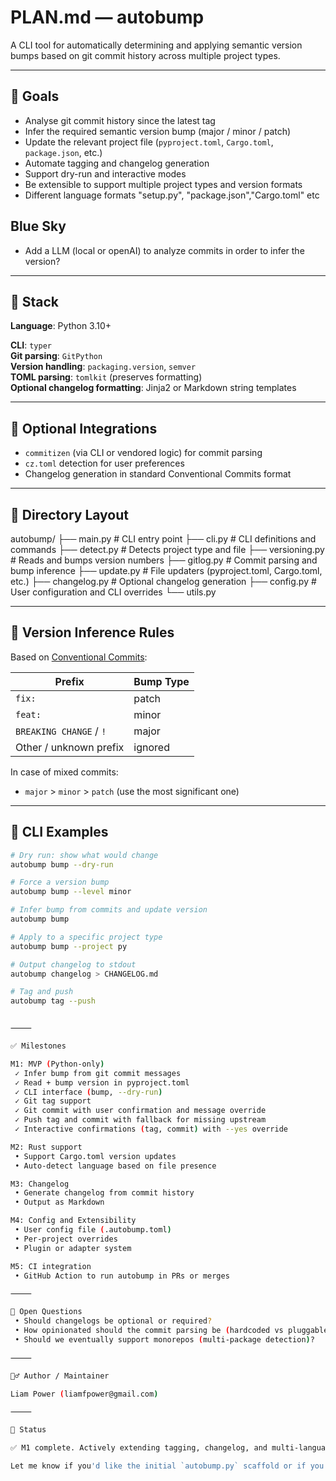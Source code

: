 # PLAN.md — autobump

A CLI tool for automatically determining and applying semantic version bumps based on git commit history across multiple project types.

---

## 🎯 Goals

- Analyse git commit history since the latest tag
- Infer the required semantic version bump (major / minor / patch)
- Update the relevant project file (`pyproject.toml`, `Cargo.toml`, `package.json`, etc.)
- Automate tagging and changelog generation
- Support dry-run and interactive modes
- Be extensible to support multiple project types and version formats
- Different language formats "setup.py", "package.json","Cargo.toml" etc

## Blue Sky

- Add a LLM (local or openAI) to analyze commits in order to infer the version?

---

## 🧱 Stack

**Language**: Python 3.10+

**CLI**: `typer`  
**Git parsing**: `GitPython`  
**Version handling**: `packaging.version`, `semver`  
**TOML parsing**: `tomlkit` (preserves formatting)  
**Optional changelog formatting**: Jinja2 or Markdown string templates

---

## 🔌 Optional Integrations

- `commitizen` (via CLI or vendored logic) for commit parsing
- `cz.toml` detection for user preferences
- Changelog generation in standard Conventional Commits format

---

## 📁 Directory Layout

autobump/
├── main.py       # CLI entry point
├── cli.py            # CLI definitions and commands
├── detect.py         # Detects project type and file
├── versioning.py     # Reads and bumps version numbers
├── gitlog.py         # Commit parsing and bump inference
├── update.py         # File updaters (pyproject.toml, Cargo.toml, etc.)
├── changelog.py      # Optional changelog generation
├── config.py         # User configuration and CLI overrides
└── utils.py

---

## 🧠 Version Inference Rules

Based on [Conventional Commits](https://www.conventionalcommits.org/):

| Prefix                 | Bump Type     |
|------------------------|---------------|
| `fix:`                 | patch         |
| `feat:`                | minor         |
| `BREAKING CHANGE` / `!`| major         |
| Other / unknown prefix | ignored       |

In case of mixed commits:

- `major` > `minor` > `patch` (use the most significant one)

---

## 🧪 CLI Examples

```bash
# Dry run: show what would change
autobump bump --dry-run

# Force a version bump
autobump bump --level minor

# Infer bump from commits and update version
autobump bump

# Apply to a specific project type
autobump bump --project py

# Output changelog to stdout
autobump changelog > CHANGELOG.md

# Tag and push
autobump tag --push


⸻

✅ Milestones

M1: MVP (Python-only)
 ✓ Infer bump from git commit messages
 ✓ Read + bump version in pyproject.toml
 ✓ CLI interface (bump, --dry-run)
 ✓ Git tag support
 ✓ Git commit with user confirmation and message override
 ✓ Push tag and commit with fallback for missing upstream
 ✓ Interactive confirmations (tag, commit) with --yes override

M2: Rust support
 • Support Cargo.toml version updates
 • Auto-detect language based on file presence

M3: Changelog
 • Generate changelog from commit history
 • Output as Markdown

M4: Config and Extensibility
 • User config file (.autobump.toml)
 • Per-project overrides
 • Plugin or adapter system

M5: CI integration
 • GitHub Action to run autobump in PRs or merges

⸻

🧩 Open Questions
 • Should changelogs be optional or required?
 • How opinionated should the commit parsing be (hardcoded vs pluggable)?
 • Should we eventually support monorepos (multi-package detection)?

⸻

🧍‍♂️ Author / Maintainer

Liam Power (liamfpower@gmail.com)

⸻

🏁 Status

✅ M1 complete. Actively extending tagging, changelog, and multi-language support.

Let me know if you'd like the initial `autobump.py` scaffold or if you want to go straight to implementing M1.
